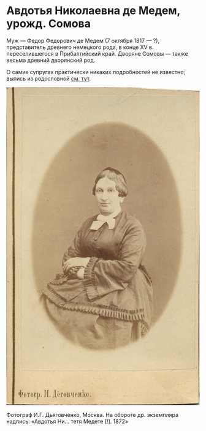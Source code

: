 # Авдотья Николаевна де Медем, урожд. Сомова

Муж — Федор Федорович де Медем (7 октября 1817 — ?), представитель древнего немецкого рода, в конце XV в. переселившегося в Прибалтийский край. Дворяне Сомовы — также весьма древний дворянский род.

О самих супругах практически никаких подробностей не известно; выпись из родословной [см. тут](SdM.md).

![](../album/img/02-3.jpg)

Фотограф И.Г. Дьяговченко, Москва.
На обороте др. экземпляра надпись: «Авдотья Ни… тетя Медете [!]. 1872»